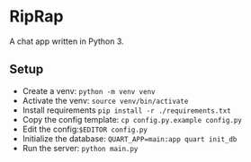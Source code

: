 # RipRap

A chat app written in Python 3.

## Setup

- Create a venv: `python -m venv venv`
- Activate the venv: `source venv/bin/activate`
- Install requirements `pip install -r ./requirements.txt`
- Copy the config template: `cp config.py.example config.py`
- Edit the config:`$EDITOR config.py`
- Initialize the database: `QUART_APP=main:app quart init_db`
- Run the server: `python main.py`
